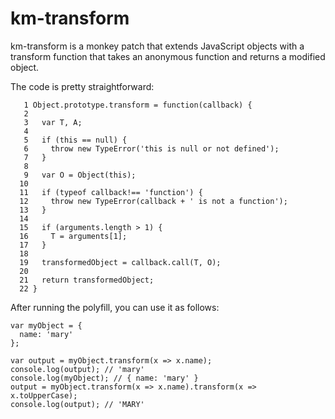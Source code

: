 # km-transform

km-transform is a monkey patch that extends JavaScript objects with a transform function that takes an anonymous function and returns a modified object.

The code is pretty straightforward:

```
   1 Object.prototype.transform = function(callback) {
   2
   3   var T, A;
   4
   5   if (this == null) {
   6     throw new TypeError('this is null or not defined');
   7   }
   8
   9   var O = Object(this);
  10
  11   if (typeof callback!== 'function') {
  12     throw new TypeError(callback + ' is not a function');
  13   }
  14
  15   if (arguments.length > 1) {
  16     T = arguments[1];
  17   }
  18
  19   transformedObject = callback.call(T, O);
  20
  21   return transformedObject;
  22 }
```

After running the polyfill, you can use it as follows:

```
var myObject = {
  name: 'mary'
};

var output = myObject.transform(x => x.name);
console.log(output); // 'mary'
console.log(myObject); // { name: 'mary' }
output = myObject.transform(x => x.name).transform(x => x.toUpperCase);
console.log(output); // 'MARY'
